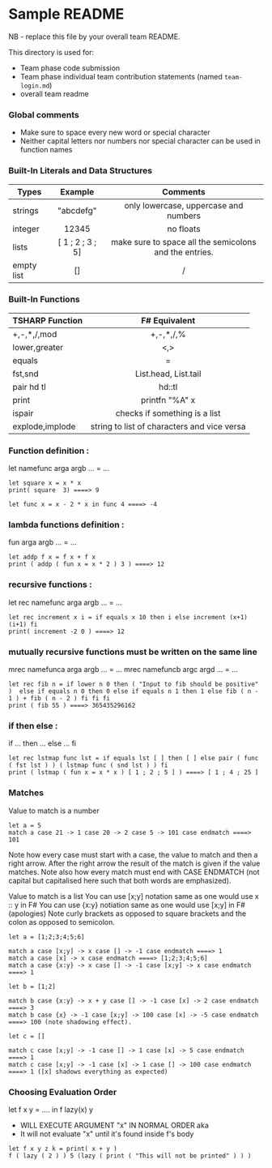 # Sample README

NB - replace this file by your overall team README.

This directory is used for:

* Team phase code submission
* Team phase individual team contribution statements (named `team-login.md`)
* overall team readme

### Global comments 

* Make sure to space every new word or special character
* Neither capital letters nor numbers nor special character can be used in function names

### Built-In Literals and Data Structures 

| Types         | Example          | Comments                                              |
| ------------- |:----------------:| :----------------------------------------------------:|
| strings       | "abcdefg"        | only lowercase, uppercase and numbers                 |
| integer       | 12345            | no floats                                             |
| lists         | [ 1 ; 2 ; 3 ; 5] | make sure to space all the semicolons and the entries.|
| empty list    | []               | /                                                     |

### Built-In Functions

|TSHARP Function  | F# Equivalent                               |
| --------------  |:-------------------------------------------:|
|+,-,*,/,mod      | +,-,*,/,%                                   |
| lower,greater   | <,>                                         |
| equals          | =                                           |
| fst,snd         | List.head, List.tail                        |
| pair hd tl      | hd::tl                                      |
| print           | printfn "%A" x                              |
| ispair          | checks if something is a list               |
| explode,implode | string to list of characters and vice versa |


### Function definition : 

let namefunc arga argb ... = ...

``` F#
let square x = x * x
print( square  3) ====> 9
```

``` F#
let func x = x - 2 * x in func 4 ====> -4
```

### lambda functions definition : 

fun arga argb ... = ...

``` F#
let addp f x = f x + f x
print ( addp ( fun x = x * 2 ) 3 ) ====> 12
```

### recursive functions : 
let rec namefunc arga argb ... = ...

``` F#
let rec increment x i = if equals x 10 then i else increment (x+1) (i+1) fi
print( increment -2 0 ) ====> 12
```

### mutually recursive functions must be written on the same line
mrec namefunca arga argb ... = ... mrec namefuncb argc argd ... = ...

``` F#
let rec fib n = if lower n 0 then ( "Input to fib should be positive" )  else if equals n 0 then 0 else if equals n 1 then 1 else fib ( n - 1 ) + fib ( n - 2 ) fi fi fi
print ( fib 55 ) ====> 365435296162
```

### if then else :
if ... then ... else ... fi

``` F#
let rec lstmap func lst = if equals lst [ ] then [ ] else pair ( func ( fst lst ) ) ( lstmap func ( snd lst ) ) fi
print ( lstmap ( fun x = x * x ) [ 1 ; 2 ; 5 ] ) ====> [ 1 ; 4 ; 25 ]
```

### Matches

Value to match is a number 

```F#
let a = 5
match a case 21 -> 1 case 20 -> 2 case 5 -> 101 case endmatch ====> 101
```

Note how every case must start with a case, the value to match and then a right arrow. After the right arrow the result of the match is given if the value matches. 
Note also how every match must end with CASE ENDMATCH (not capital but capitalised here such that both words are emphasized).

Value to match is a list
You can use [x;y] notation same as one would use x :: y in F#
You can use {x:y} notiation same as one would use [x;y] in F# (apologies)
Note curly brackets as opposed to square brackets and the colon as opposed to semicolon.

```F#
let a = [1;2;3;4;5;6]

match a case [x;y] -> x case [] -> -1 case endmatch ====> 1
match a case [x] -> x case endmatch ====> [1;2;3;4;5;6]
match a case {x:y} -> x case [] -> -1 case [x;y] -> x case endmatch ====> 1
```

```F#
let b = [1;2]

match b case {x:y} -> x + y case [] -> -1 case [x] -> 2 case endmatch ====> 3
match b case {x} -> -1 case [x;y] -> 100 case [x] -> -5 case endmatch ====> 100 (note shadowing effect).
```

```F#
let c = []

match c case [x;y] -> -1 case [] -> 1 case [x] -> 5 case endmatch ====> 1
match c case [x;y] -> -1 case [x] -> 1 case [] -> 100 case endmatch ====> 1 ([x] shadows everything as expected)
```

### Choosing Evaluation Order
let f x y = .... in f lazy(x) y 
* WILL EXECUTE ARGUMENT "x" IN NORMAL ORDER aka
* It will not evaluate "x" until it's found inside f's body

```F#
let f x y z k = print( x + y )
f ( lazy ( 2 ) ) 5 (lazy ( print ( "This will not be printed" ) ) )
```

